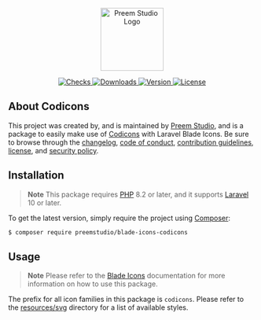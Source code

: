 <p align="center">
    <a href="https://preem.studio" target="_blank">
        <img src="https://raw.githubusercontent.com/PreemStudio/assets/main/logo-text.svg" width="128" alt="Preem Studio Logo" />
    </a>
</p>

<p align="center">
    <a href="https://github.com/PreemStudio/blade-icons-codicons/actions">
        <img src="https://badge.sh/github/check-runs/PreemStudio/blade-icons-codicons" alt="Checks" />
    </a>
    <a href="https://packagist.org/packages/preemstudio/blade-icons-codicons">
        <img src="https://badge.sh/packagist/downloads/PreemStudio/blade-icons-codicons" alt="Downloads" />
    </a>
    <a href="https://packagist.org/packages/preemstudio/blade-icons-codicons">
        <img src="https://badge.sh/packagist/version/PreemStudio/blade-icons-codicons" alt="Version" />
    </a>
    <a href="https://packagist.org/packages/preemstudio/blade-icons-codicons">
        <img src="https://badge.sh/packagist/license/PreemStudio/blade-icons-codicons" alt="License" />
    </a>
</p>

## About Codicons

This project was created by, and is maintained by [Preem Studio](https://github.com/PreemStudio), and is a package to easily make use of [Codicons](https://github.com/microsoft/vscode-codicons) with Laravel Blade Icons. Be sure to browse through the [changelog](CHANGELOG.md), [code of conduct](.github/CODE_OF_CONDUCT.md), [contribution guidelines](.github/CONTRIBUTING.md), [license](LICENSE), and [security policy](.github/SECURITY.md).

## Installation

> **Note**
> This package requires [PHP](https://www.php.net/) 8.2 or later, and it supports [Laravel](https://laravel.com/) 10 or later.

To get the latest version, simply require the project using [Composer](https://getcomposer.org/):

```bash
$ composer require preemstudio/blade-icons-codicons
```

## Usage

> **Note**
> Please refer to the [Blade Icons](https://github.com/PreemStudio/blade-icons) documentation for more information on how to use this package.

The prefix for all icon families in this package is `codicons`. Please refer to the [resources/svg](/resources/svg) directory for a list of available styles.
